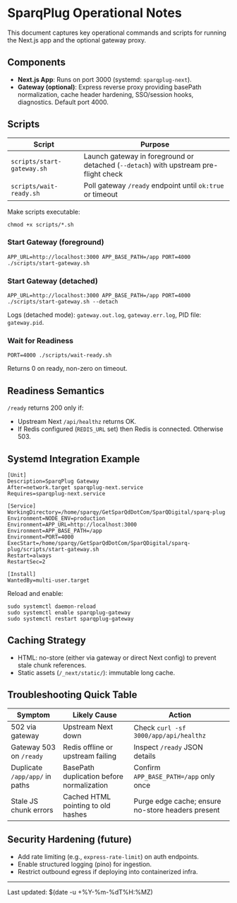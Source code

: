 # SparqPlug Operational Notes

This document captures key operational commands and scripts for running the Next.js app and the optional gateway proxy.

## Components
- **Next.js App**: Runs on port 3000 (systemd: `sparqplug-next`).
- **Gateway (optional)**: Express reverse proxy providing basePath normalization, cache header hardening, SSO/session hooks, diagnostics. Default port 4000.

## Scripts
| Script | Purpose |
|--------|---------|
| `scripts/start-gateway.sh` | Launch gateway in foreground or detached (`--detach`) with upstream pre-flight check |
| `scripts/wait-ready.sh`    | Poll gateway `/ready` endpoint until `ok:true` or timeout |

Make scripts executable:
```
chmod +x scripts/*.sh
```

### Start Gateway (foreground)
```
APP_URL=http://localhost:3000 APP_BASE_PATH=/app PORT=4000 ./scripts/start-gateway.sh
```

### Start Gateway (detached)
```
APP_URL=http://localhost:3000 APP_BASE_PATH=/app PORT=4000 ./scripts/start-gateway.sh --detach
```
Logs (detached mode): `gateway.out.log`, `gateway.err.log`, PID file: `gateway.pid`.

### Wait for Readiness
```
PORT=4000 ./scripts/wait-ready.sh
```
Returns 0 on ready, non-zero on timeout.

## Readiness Semantics
`/ready` returns 200 only if:
- Upstream Next `/api/healthz` returns OK.
- If Redis configured (`REDIS_URL` set) then Redis is connected.
Otherwise 503.

## Systemd Integration Example
```
[Unit]
Description=SparqPlug Gateway
After=network.target sparqplug-next.service
Requires=sparqplug-next.service

[Service]
WorkingDirectory=/home/sparqy/GetSparQdDotCom/SparQDigital/sparq-plug
Environment=NODE_ENV=production
Environment=APP_URL=http://localhost:3000
Environment=APP_BASE_PATH=/app
Environment=PORT=4000
ExecStart=/home/sparqy/GetSparQdDotCom/SparQDigital/sparq-plug/scripts/start-gateway.sh
Restart=always
RestartSec=2

[Install]
WantedBy=multi-user.target
```
Reload and enable:
```
sudo systemctl daemon-reload
sudo systemctl enable sparqplug-gateway
sudo systemctl restart sparqplug-gateway
```

## Caching Strategy
- HTML: no-store (either via gateway or direct Next config) to prevent stale chunk references.
- Static assets (`/_next/static/`): immutable long cache.

## Troubleshooting Quick Table
| Symptom | Likely Cause | Action |
|---------|--------------|--------|
| 502 via gateway | Upstream Next down | Check `curl -sf 3000/app/api/healthz` |
| Gateway 503 on `/ready` | Redis offline or upstream failing | Inspect `/ready` JSON details |
| Duplicate `/app/app/` in paths | BasePath duplication before normalization | Confirm `APP_BASE_PATH=/app` only once |
| Stale JS chunk errors | Cached HTML pointing to old hashes | Purge edge cache; ensure no-store headers present |

## Security Hardening (future)
- Add rate limiting (e.g., `express-rate-limit`) on auth endpoints.
- Enable structured logging (pino) for ingestion.
- Restrict outbound egress if deploying into containerized infra.

---
Last updated: $(date -u +%Y-%m-%dT%H:%MZ)
